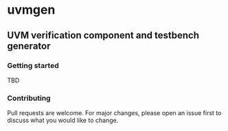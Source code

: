# uvmgen

## UVM verification component and testbench generator

### Getting started

TBD

### Contributing

Pull requests are welcome. For major changes, please open an issue first to discuss what you would like to change.
